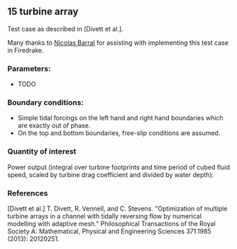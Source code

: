 ## 15 turbine array

Test case as described in [Divett et al.].

Many thanks to [Nicolas Barral][1] for assisting with implementing this test case in Firedrake.

### Parameters:
  * TODO

### Boundary conditions:
  * Simple tidal forcings on the left hand and right hand boundaries which are exactly out of phase.
  * On the top and bottom boundaries, free-slip conditions are assumed.

### Quantity of interest
Power output (integral over turbine footprints and time period of cubed fluid speed, scaled by
turbine drag coefficient and divided by water depth).

### References

[Divett et al.] T. Divett, R. Vennell, and C. Stevens. "Optimization of multiple turbine arrays in a
channel with tidally reversing flow by numerical modelling with adaptive mesh." Philosophical
Transactions of the Royal Society A: Mathematical, Physical and Engineering Sciences 371.1985
(2013): 20120251.

[1]: https://nicolasbarral.fr "Nicolas Barral"
